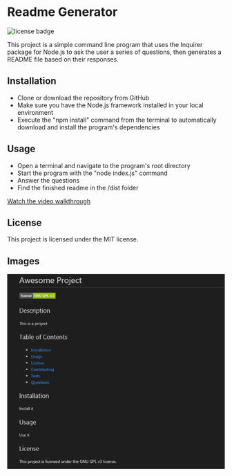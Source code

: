 # Readme Generator
![license badge](https://img.shields.io/badge/license-MIT-green)

This project is a simple command line program that uses the Inquirer package for Node.js to ask the user a series of questions, then generates a README file based on their responses. 

## Installation 
- Clone or download the repository from GitHub
- Make sure you have the Node.js framework installed in your local environment
- Execute the "npm install" command from the terminal to automatically download and install the program's dependencies

## Usage
- Open a terminal and navigate to the program's root directory
- Start the program with the "node index.js" command
- Answer the questions
- Find the finished readme in the /dist folder

[Watch the video walkthrough](https://drive.google.com/file/d/1Yu_8ipHArul0d9Q1tj6q8FLuYrePzmzD/view)

## License

This project is licensed under the MIT license. 

## Images
![Example Readme](./assets/example.PNG?raw=True)